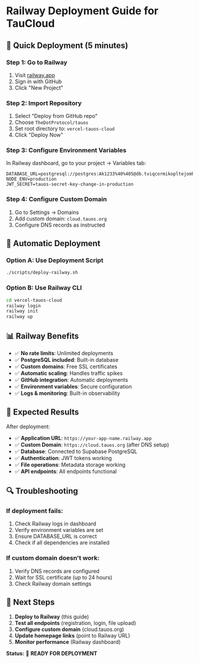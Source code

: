 # Railway Deployment Guide for TauCloud

## 🚀 **Quick Deployment (5 minutes)**

### **Step 1: Go to Railway**
1. Visit [railway.app](https://railway.app)
2. Sign in with GitHub
3. Click "New Project"

### **Step 2: Import Repository**
1. Select "Deploy from GitHub repo"
2. Choose `TheDotProtocol/tauos`
3. Set root directory to: `vercel-tauos-cloud`
4. Click "Deploy Now"

### **Step 3: Configure Environment Variables**
In Railway dashboard, go to your project → Variables tab:

```
DATABASE_URL=postgresql://postgres:Ak1233%40%405@db.tviqcormikopltejomkc.supabase.co:5432/postgres
NODE_ENV=production
JWT_SECRET=tauos-secret-key-change-in-production
```

### **Step 4: Configure Custom Domain**
1. Go to Settings → Domains
2. Add custom domain: `cloud.tauos.org`
3. Configure DNS records as instructed

## 🔧 **Automatic Deployment**

### **Option A: Use Deployment Script**
```bash
./scripts/deploy-railway.sh
```

### **Option B: Use Railway CLI**
```bash
cd vercel-tauos-cloud
railway login
railway init
railway up
```

## 📊 **Railway Benefits**

- ✅ **No rate limits**: Unlimited deployments
- ✅ **PostgreSQL included**: Built-in database
- ✅ **Custom domains**: Free SSL certificates
- ✅ **Automatic scaling**: Handles traffic spikes
- ✅ **GitHub integration**: Automatic deployments
- ✅ **Environment variables**: Secure configuration
- ✅ **Logs & monitoring**: Built-in observability

## 🎯 **Expected Results**

After deployment:
- ✅ **Application URL**: `https://your-app-name.railway.app`
- ✅ **Custom Domain**: `https://cloud.tauos.org` (after DNS setup)
- ✅ **Database**: Connected to Supabase PostgreSQL
- ✅ **Authentication**: JWT tokens working
- ✅ **File operations**: Metadata storage working
- ✅ **API endpoints**: All endpoints functional

## 🔍 **Troubleshooting**

### **If deployment fails:**
1. Check Railway logs in dashboard
2. Verify environment variables are set
3. Ensure DATABASE_URL is correct
4. Check if all dependencies are installed

### **If custom domain doesn't work:**
1. Verify DNS records are configured
2. Wait for SSL certificate (up to 24 hours)
3. Check Railway domain settings

## 📝 **Next Steps**

1. **Deploy to Railway** (this guide)
2. **Test all endpoints** (registration, login, file upload)
3. **Configure custom domain** (cloud.tauos.org)
4. **Update homepage links** (point to Railway URL)
5. **Monitor performance** (Railway dashboard)

**Status:** 🚀 **READY FOR DEPLOYMENT** 